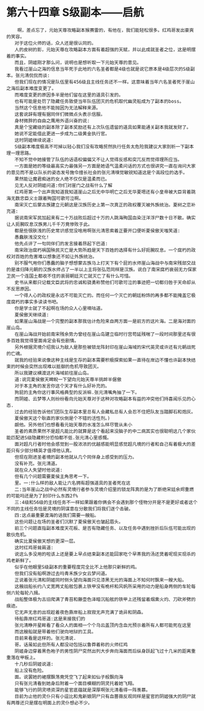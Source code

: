 # 第六十四章 S级副本——启航
        啊，差点忘了，元始天尊攻略副本猴赛雷的，有他在，我们能轻松很多。红鸡哥发出豪爽的笑容。
       对于这位火师的话，众人还是很认同的。
       人的皮树的影，元始天尊在攻略副本方面有着超强的天赋，并以此成就圣者之位，这是明摆着的事实。
       而且，阴姬刚才那么问，说明也是想听取一下元始天尊的意见。
       我看过崖山之海的信息当年死于此地的六名圣者都是4级也就是说它原本是4级层次的S级副本。张元清侃侃而谈:
       但我们现在的情况是队伍里有456级且主线任务还不一样。这意味着当年六名圣者死于崖山之海后副本难度变更了。
       而难度变更的原因多半是他们留在这里的道具引发的。
       也有可能是处罚了隐藏任务致使当年队伍团灭的危机取代幽灵船成为了副本的boss。
       当然这个信息他不能抛因为无法解释来源。
       这套说辞有理有据同伴们微微点头表示信服。
       身材微胖的自由之鹰用外语兴奋的说:
       真是个宝藏级的副本除了副本奖励还有上次队伍遗留的道具如果能通关副本我就发财了。
       她说不定能借此更进一步成为二级黄金执行官。
       这时阴姬继续说道:
       S级副本难度极高不可掉以轻心我们没有攻略贸然执行任务太危险我建议大家剖析一下副本理一理思路。
       不知不觉中她接管了队伍的话语权偏偏又不让人觉得反感和突兀反而觉得理所应当。
       一方面是她的等级最高实力最强另一方面是她语气温柔问话的方式也很讲究一直在询问大家的意见而不是以队长的姿态发号施令擅长社会的张元清嗅觉敏锐知道这是个高段位的选手。
       果然能让魔君痴迷的女人绝不仅仅是温柔而已。
       见无人反对阴姬问道:你们对崖门之战有什么了解
       红鸡哥第一个出声我知道我知道崖山之后无中华明亡之后无华夏嗯还有小皇帝被大臣背着跳海无数忠臣义士跟着殉国可歌可泣啊。
       南宋灭亡后蒙古族建立元朝这是汉族历史上第一次真正的政权覆灭被外族统治。夏树之恋补充道:
       据说南宋军民加起来有二十万战败后超过十万的人跳海殉国血染汪洋浮尸数十日不散。确实让人扼腕叹息汉族男儿千千万竟惨败于此。
       都是些很肤浅的历史常识感觉没啥用啊张元清思索着正要开口便听夏侯傲天嗤笑道:
       愚蠢肤浅没文化!
       他先点评了一句同伴们的发言接着昂起下巴道:
       南宋政治腐朽祸国殃民灭亡是大势所趋是天下百姓的选择有什么好扼腕叹息。一个腐朽的政权对百姓的危害难以想象还不如让外族统治。
       别不服气用你们愚蠢的脑子想想蒙古族马上打天下有个屁的水师崖山海战中与南宋残部交战的是谁归降元朝的汉族水师占了一半以上主将张弘范同样是汉族。说白了南宋腐朽衰弱无力保家卫民一个连国土都收不住的哀弱朝廷灭亡就灭亡了有什么可惜。
       史书从来都只记载文臣武将的忠诚和骁勇称赞他们可歌可泣的事迹把一切都归咎于天命却从不反思原因。
       一个得人心的政权是永远不可能灭亡的。而任何一个灭亡的朝廷粉饰的再多都不能掩盖它极度腐朽的事实多读读书吧。
       你是学士就了不起啊在场的众人心里嘀咕道。
       夏侯傲天继续道:
       如果崖山海战是一个完整的副本那我估计危险来自两方面一是前方的这片海。二是海对面的崖山岛。
       在崖山海战开始前南宋残余势力曾经在崖山岛建立临时行宫苟延残喘了一段时间那里还有很多百姓我觉得里面肯定会有些剧情。
       另外根据灵境介绍我认为敌人是那些被锁龙阵封印在崖山海域的宋代英灵或许还有元朝战死的亡魂。
       就我的经验来说像这种主线是生存的副本需要积极探索如果一直待在岸边不懂也许副本快结束的时候会突然出现难以抵御的危机导致团灭。
       所以我建议横渡这片海域前往崖山岛。
       道:说完夏侯傲天睥睨一下望向元始天尊半挑衅半倨傲
       对于本主角的发言你这个天才有什么好补充的。
       狗屁的主角你这行事风格典型的反派嘛.张元清嘴角抽了一下。
       而阴姬、云梦等人则纷纷看向元始天尊对于这种对攻略副本有益的冲突他们持喜闻乐见的心态.
       过去的经验告诉他们团队生存副本里总有人会藏私总有人会忍不住把队友当踏脚石和炮灰。
       夏侯傲天这个耿直的家伙倒是个不错的活性剂。)
       觑他。另外他们也想看看元始天尊的水准怎么样尽管从未小
       圣者的素质果然不是超凡能比的就算是这个看起来没脑子的中二病其实也很聪明这几个家伙能匹配进S级隐藏积分恐怕都不低.张元清心里感慨。
       面对超凡行者时他会感觉到一股浓浓的优越感能明显感觉超凡境的行者和自己有着极大的差距只有少部分精英才值得他认真。
       但现在刚进圣者境的副本他就从几个同伴身上感受到的压力。
       没有补充。张元清道。
       就在众人失望时他说道:
       但有几个问题需要夏侯主角思考一下。
       里。一:什么样的敌人能让六名拥有超强道具的圣者死在这
       二:当年崖山之战中必然有灵境行者参与灵境介绍里的锁龙阵真的是为了断绝宋廷余烬重燃的可能吗还是为了封印什么东西2f%
       三:4级和56级的主线任务不一样如果跟着你俩会不会遇到那个怪物分开是不是更好或者这个不同的主线任务恰是灵境的阴谋意在分散我们将我们逐个击破。
       四:这点最重要渡海的话我们需要一艘船。
       这些问题让在场的圣者们沉默了夏侯傲天也皱起眉头。
       前三个问题直指副本难度天花板、是否有隐藏任务、以及任务中遇到挫折后队伍可能出现的散伙危机。
       确实比夏侯傲天想的更深一层。
       这时红鸡哥耸肩道:
       说这么多没用的啦该上还是要上早点结束副本还能回家吃个早茶我的汤还煲着呢现买现杀的鸡老新鲜了。
       似乎在他眼里S级副本的重要程度完全比不上他那只新鲜的鸡。
       但我们没有船啊游过去吗青禾族少女云梦问道。
       正说着张元清和阴姬同时侧头望向海面只见漆黑无光的海面上不知何时飘来一艘大船。
       这艘战船长约八丈宽两丈船舷包裹上铁甲没有桅杆和风帆所采用的动力是船身两侧的车轮每侧六轮每轮八揖。
       战船整体极为古旧爬满了青苔和藤壶色泽暗沉船舷的铁甲上还残留着烟熏火灼、刀砍斧劈的痕迹。
       它无声无息的出现趁着夜色靠岸船上寂寂无声充满了诡异和阴森。
       待船靠岸红鸡哥道:这是来接我们的
       张元清睁开星眸看了看众人的面相一个个乌云盖顶内含血光预示着所有人都可能死在这里
       而这艘船就是带着他们驶向地狱的工具。
       目前来看是这样的。张元清说.
       哥。话虽如此但所有人都没动包括以鲁莽着称的火师红鸡
       阴姬身边穿着黑色袍子的男性阴尸突然出列大步奔向海面而后纵身跃起飞过十几米的距离重重落在甲板上。
       十几秒后阴姬说道:
       船上没有危险。
       面。说罢她的裙摆飘荡竟凭空飞了起来如仙子般飘向海
       只有张元清看到她身后附着一个面目模糊的阴灵托着她飞翔。
       能够飞行的阴灵啧资深的星官底蕴就是深厚啊张元清看得一阵羡慕。
       目前为止他的灵仆只有小逗比和鬼新娘阴尸只有血蔷薇反观同样是星官的阴姬强大的阴尸就有两尊还只是摆在明面上的灵仆想必不少。